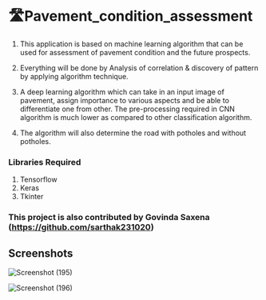 # 🛣️Pavement_condition_assessment

1. This application is based on machine learning algorithm that can be used for assessment of pavement condition and the future prospects.

2. Everything will be done by Analysis of correlation & discovery of pattern by applying algorithm technique.

3. A deep learning algorithm which can take in an input image of pavement, assign importance to various aspects and be able to differentiate one from other. The pre-processing required in CNN algorithm is much lower as compared to other classification algorithm.

4. The algorithm will also determine the road with potholes and without potholes.

### Libraries Required
1. Tensorflow
2. Keras
3. Tkinter

### This project is also contributed by Govinda Saxena (https://github.com/sarthak231020)

## Screenshots

![Screenshot (195)](https://user-images.githubusercontent.com/40329238/77325393-41596900-6d3e-11ea-90b2-ea4e3ac65a8b.png)

![Screenshot (196)](https://user-images.githubusercontent.com/40329238/77325474-6221be80-6d3e-11ea-84aa-82f112e572dc.png)
